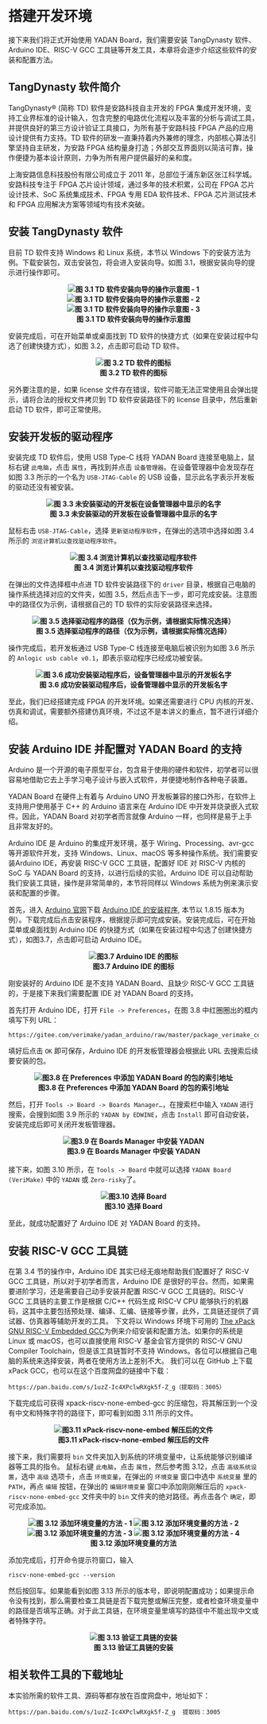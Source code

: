 # 搭建开发环境  
接下来我们将正式开始使用 YADAN Board，我们需要安装 TangDynasty 软件、Arduino IDE、RISC-V GCC 工具链等开发工具，本章将会逐步介绍这些软件的安装和配置方法。  

## TangDynasty 软件简介  
TangDynasty® (简称 TD) 软件是安路科技自主开发的 FPGA 集成开发环境，支持工业界标准的设计输入，包含完整的电路优化流程以及丰富的分析与调试工具，并提供良好的第三方设计验证工具接口，为所有基于安路科技 FPGA 产品的应用设计提供有力支持。TD 软件的研发一直秉持着内外兼修的理念，内部核心算法引擎坚持自主研发，为安路 FPGA 结构量身打造；外部交互界面则以简洁可靠，操作便捷为基本设计原则，力争为所有用户提供最好的亲和度。  
  
上海安路信息科技股份有限公司成立于 2011 年，总部位于浦东新区张江科学城。安路科技专注于 FPGA 芯片设计领域，通过多年的技术积累，公司在 FPGA 芯片设计技术、SoC 系统集成技术、FPGA 专用 EDA 软件技术、FPGA 芯片测试技术和 FPGA 应用解决方案等领域均有技术突破。  
  
## 安装 TangDynasty 软件
目前 TD 软件支持 Windows 和 Linux 系统，本节以 Windows 下的安装方法为例。下载安装包，双击安装包，将会进入安装向导。如图 3.1，根据安装向导的提示进行操作即可。  
  
**<center>![图 3.1 TD 软件安装向导的操作示意图 - 1](imgs/img_03_01.png)  
![图 3.1 TD 软件安装向导的操作示意图 - 2](imgs/img_03_02.png)  
![图 3.1 TD 软件安装向导的操作示意图 - 3](imgs/img_03_03.png)  
图 3.1 TD 软件安装向导的操作示意图</center>**
  
安装完成后，可在开始菜单或桌面找到 TD 软件的快捷方式（如果在安装过程中勾选了创建快捷方式），如图 3.2，点击即可启动 TD 软件。  
  
**<center>![图 3.2 TD 软件的图标](imgs/img_03_04.png)  
图 3.2 TD 软件的图标</center>**
  
另外要注意的是，如果 license 文件存在错误，软件可能无法正常使用且会弹出提示，请将合法的授权文件拷贝到 TD 软件安装路径下的 license 目录中，然后重新启动 TD 软件，即可正常使用。
  
## 安装开发板的驱动程序
安装完成 TD 软件后，使用 USB Type-C 线将 YADAN Board 连接至电脑上，鼠标右键 `此电脑`，点击 `属性`，再找到并点击 `设备管理器`。在设备管理器中会发现存在如图 3.3 所示的一个名为 `USB-JTAG-Cable` 的 USB 设备，显示此名字表示开发板的驱动还没有被安装。  

**<center>![图 3.3 未安装驱动的开发板在设备管理器中显示的名字](imgs/img_03_05.png)  
图 3.3 未安装驱动的开发板在设备管理器中显示的名字</center>**  

鼠标右击 `USB-JTAG-Cable`，选择 `更新驱动程序软件`，在弹出的选项中选择如图 3.4 所示的 `浏览计算机以查找驱动程序软件`。  
  
**<center>![图 3.4 浏览计算机以查找驱动程序软件](imgs/img_03_06.png)  
图 3.4 浏览计算机以查找驱动程序软件</center>**  

在弹出的文件选择框中点进 TD 软件安装路径下的 `driver` 目录，根据自己电脑的操作系统选择对应的文件夹，如图 3.5，然后点击下一步，即可完成安装。注意图中的路径仅为示例，请根据自己的 TD 软件的实际安装路径来选择。  

**<center>![图 3.5 选择驱动程序的路径（仅为示例，请根据实际情况选择）](imgs/img_03_07.png)  
图 3.5 选择驱动程序的路径（仅为示例，请根据实际情况选择）</center>**  

操作完成后，若开发板通过 USB Type-C 线连接至电脑后被识别为如图 3.6 所示的 `Anlogic usb cable v0.1`，即表示驱动程序已经成功被安装。  

**<center>![图 3.6 成功安装驱动程序后，设备管理器中显示的开发板名字](imgs/img_03_08.png)  
图 3.6 成功安装驱动程序后，设备管理器中显示的开发板名字</center>**

至此，我们已经搭建完成 FPGA 的开发环境。如果还需要进行 CPU 内核的开发、仿真和调试，需要额外搭建仿真环境，不过这不是本讲义的重点，暂不进行详细介绍。  
  
  
## 安装 Arduino IDE 并配置对 YADAN Board 的支持
Arduino 是一个开源的电子原型平台，包含易于使用的硬件和软件，初学者可以很容易地借助它去上手学习电子设计与嵌入式软件，并便捷地制作各种电子装置。  
  
YADAN Board 在硬件上有着与 Arduino UNO 开发板兼容的接口外形，在软件上支持用户使用基于 C++ 的 Arduino 语言来在 Arduino IDE 中开发并烧录嵌入式软件。因此，YADAN Board 对初学者而言就像 Arduino 一样，也同样是易于上手且非常友好的。  
  
Arduino IDE 是 Arduino 的集成开发环境，基于 Wiring、Processing、avr-gcc 等开源软件开发，支持 Windows、Linux、macOS 等多种操作系统。我们需要安装Arduino IDE，再安装 RISC-V GCC 工具链，配置好 IDE 对 RISC-V 内核的 SoC 与 YADAN Board 的支持，以进行后续的实验。Arduino IDE 可以自动帮助我们安装工具链，操作是非常简单的，本节将同样以 Windows 系统为例来演示安装和配置的步骤。  
  

首先，进入 [Arduino 官网](https://www.arduino.cc/)下载 [Arduino IDE 的安装程序](https://www.arduino.cc/en/software/), 本节以 1.8.15 版本为例）。下载完成后点击安装程序，根据提示即可完成安装。安装完成后，可在开始菜单或桌面找到 Arduino IDE 的快捷方式（如果在安装过程中勾选了创建快捷方式），如图3.7，点击即可启动 Arduino IDE。  
  
**<center>![图3.7 Arduino IDE 的图标](imgs/img_03_09.png)  
图3.7 Arduino IDE 的图标</center>**  

刚安装好的 Arduino IDE 是不支持 YADAN Board、且缺少 RISC-V GCC 工具链的，于是接下来我们需要配置 IDE 对 YADAN Board 的支持。  
  

首先打开 Arduino IDE，打开 `File -> Preferences`，在图 3.8 中红圈圈出的框内填写下列 URL：
```
https://gitee.com/verimake/yadan_arduino/raw/master/package_verimake_core_index.json
```
填好后点击 `OK` 即可保存，Arduino IDE 的开发板管理器会根据此 URL 去搜索后续要安装的包。  
  
**<center>![图3.8 在 Preferences 中添加 YADAN Board 的包的索引地址](imgs/img_03_10.png)  
图3.8 在 Preferences 中添加 YADAN Board 的包的索引地址</center>**  

然后，打开 `Tools -> Board -> Boards Manager…`，在搜索栏中输入 `YADAN` 进行搜索，会搜到如图 3.9 所示的 `YADAN by EDWINE`，点击 `Install` 即可自动安装，安装完成后即可关闭开发板管理器。  
  
**<center>![图3.9 在 Boards Manager 中安装 YADAN](imgs/img_03_11.png)  
图3.9 在 Boards Manager 中安装 YADAN</center>**  
接下来，如图 3.10 所示，在 `Tools -> Board` 中就可以选择 `YADAN Board (VeriMake)` 中的 `YADAN` 或 `Zero-risky`了。  
  
**<center>![图3.10 选择 Board](imgs/img_03_12.png)  
图3.10 选择 Board</center>**  

至此，就成功配置好了 Arduino IDE 对 YADAN Board 的支持。  
  

## 安装 RISC-V GCC 工具链
在第 3.4 节的操作中，Arduino IDE 其实已经无痕地帮助我们配置好了 RISC-V GCC 工具链，所以对于初学者而言，Arduino IDE 是很好的平台。然而，如果需要进阶学习，还是需要自己动手安装并配置 RISC-V GCC 工具链的。RISC-V GCC 工具链的主要工作是根据 C/C++ 代码生成 RISC-V CPU 能够执行的机器码，这其中主要包括预处理、编译、汇编、链接等步骤，此外，工具链还提供了调试器、仿真器等辅助开发的工具。
下文将以 Windows 环境下可用的 [The xPack GNU RISC-V Embedded GCC](https://github.com/xpack-dev-tools/riscv-none-embed-gcc-xpack)为例来介绍安装和配置方法。如果你的系统是 Linux 或 macOS，也可以直接使用 RISC-V 基金会官方提供的 RISC-V GNU Compiler Toolchain，但是该工具链暂时不支持 Windows。各位可以根据自己电脑的系统来选择安装，两者在使用方法上差别不大。
我们可以在 GitHub 上下载 xPack GCC，也可以在这个百度网盘的链接中下载：
```
https://pan.baidu.com/s/1uzZ-Ic4XPclwRXgk5f-Z_g（提取码：3005）
```
下载完成后可获得 xpack-riscv-none-embed-gcc 的压缩包，将其解压到一个没有中文和特殊字符的路径下，即可看到如图 3.11 所示的文件。

**<center>![图3.11 xPack-riscv-none-embed 解压后的文件](imgs/img_03_13.png)  
图3.11 xPack-riscv-none-embed 解压后的文件</center>**  

接下来，我们需要将 `bin` 文件夹加入到系统的环境变量中，让系统能够识别编译器等工具的指令。
鼠标右键 `此电脑`，点击 `属性`，然后参考图 3.12，点击 `高级系统设置`，选中 `高级` 选项卡，点击 `环境变量`，在弹出的 `环境变量` 窗口中选中 `系统变量` 里的 `PATH`，再点 `编辑` 按钮，在弹出的 `编辑环境变量` 窗口中添加刚刚解压后的 `xpack-riscv-none-embed-gcc` 文件夹中的 `bin` 文件夹的绝对路径。再点击各个 `确定`，即可完成添加。
 
   
**<center>![图 3.12 添加环境变量的方法 - 1](imgs/img_03_14.png)
![图 3.12 添加环境变量的方法 - 2](imgs/img_03_15.png) ![图 3.12 添加环境变量的方法 - 3](imgs/img_03_16.png)
![图 3.12 添加环境变量的方法 - 4](imgs/img_03_17.png)  
图 3.12 添加环境变量的方法</center>**  

添加完成后，打开命令提示符窗口，输入  
```
riscv-none-embed-gcc --version
```
然后按回车。如果能看到如图 3.13 所示的版本号，即说明配置成功；如果提示命令没有找到，那么需要检查工具链是否下载完整或解压完整，或者检查环境变量中的路径是否填写正确。对于此工具链，在环境变量里填写的路径中不能出现中文或者特殊字符。

**<center>![图 3.13 验证工具链的安装](imgs/img_03_18.png)  
图 3.13 验证工具链的安装</center>**  


## 相关软件工具的下载地址
本实验所需的软件工具、源码等都存放在百度网盘中，地址如下：  

```
https://pan.baidu.com/s/1uzZ-Ic4XPclwRXgk5f-Z_g  提取码：3005
```
  